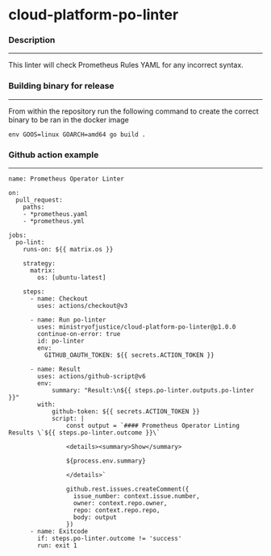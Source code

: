 # cloud-platform-po-linter
### Description
---
This linter will check Prometheus Rules YAML for any incorrect syntax.

### Building binary for release 
---
From within the repository run the following command to create the correct binary to be ran in the docker image 
```
env GOOS=linux GOARCH=amd64 go build .
```

### Github action example 
---
```
name: Prometheus Operator Linter

on:
  pull_request:
    paths:
    - *prometheus.yaml
    - *prometheus.yml

jobs:
  po-lint:
    runs-on: ${{ matrix.os }}

    strategy:
      matrix:
        os: [ubuntu-latest]

    steps:
      - name: Checkout
        uses: actions/checkout@v3

      - name: Run po-linter
        uses: ministryofjustice/cloud-platform-po-linter@p1.0.0
        continue-on-error: true
        id: po-linter
        env:
          GITHUB_OAUTH_TOKEN: ${{ secrets.ACTION_TOKEN }}
          
      - name: Result
        uses: actions/github-script@v6
        env:
            summary: "Result:\n${{ steps.po-linter.outputs.po-linter }}"
        with:
            github-token: ${{ secrets.ACTION_TOKEN }}
            script: |
                const output = `#### Prometheus Operator Linting Results \`${{ steps.po-linter.outcome }}\`

                <details><summary>Show</summary>

                ${process.env.summary}

                </details>`

                github.rest.issues.createComment({
                  issue_number: context.issue.number,
                  owner: context.repo.owner,
                  repo: context.repo.repo,
                  body: output
                })
      - name: Exitcode
        if: steps.po-linter.outcome != 'success'
        run: exit 1

```
